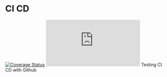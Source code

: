# CI CD
[![Coverage Status](https://github.com/automi-team/Test_Med/actions/workflows/build_and_test.yml/badge.svg)](https://github.com/automi-team/Test_Med/actions?query=workflow%3APylint)
![Auto Updating Bagde](https://gist.githubusercontent.com/MhdKAT/d155eaf7ca3a611bed4d59da334b6b14/raw/2b203c8074769c36e920ed2e7ec6fc694203a507/pytest-coverage-comment__main.json)
Testing CI CD with Github

